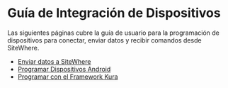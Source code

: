 # Guía de Integración de Dispositivos

<Seo/>

Las siguientes páginas cubre la guía de usuario para la programación de dispositivos
para conectar, enviar datos y recibir comandos desde SiteWhere.

- [Enviar datos a SiteWhere](./sending-data.md)
- [Programar Dispositivos Android](./android.md)
- [Programar con el Framework Kura](./kura.md)
